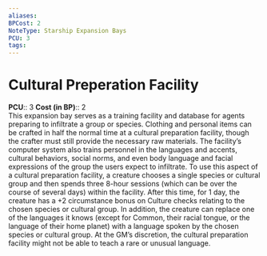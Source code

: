 ```yaml
---
aliases: 
BPCost: 2
NoteType: Starship Expansion Bays
PCU: 3
tags: 
---
```


# Cultural Preperation Facility

**PCU**:: 3
**Cost (in BP)**:: 2  
This expansion bay serves as a training facility and database for agents preparing to infiltrate a group or species. Clothing and personal items can be crafted in half the normal time at a cultural preparation facility, though the crafter must still provide the necessary raw materials. The facility’s computer system also trains personnel in the languages and accents, cultural behaviors, social norms, and even body language and facial expressions of the group the users expect to infiltrate. To use this aspect of a cultural preparation facility, a creature chooses a single species or cultural group and then spends three 8-hour sessions (which can be over the course of several days) within the facility. After this time, for 1 day, the creature has a +2 circumstance bonus on Culture checks relating to the chosen species or cultural group. In addition, the creature can replace one of the languages it knows (except for Common, their racial tongue, or the language of their home planet) with a language spoken by the chosen species or cultural group. At the GM’s discretion, the cultural preparation facility might not be able to teach a rare or unusual language.